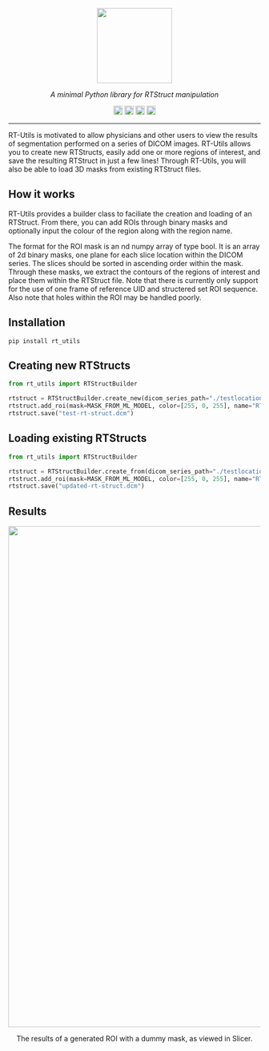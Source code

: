 <p align="center">
  <img src="https://raw.githubusercontent.com/qurit/rt-utils/main/src/logo.png" height="150"/>
</p>
<p align="center">
  <em>A minimal Python library for RTStruct manipulation</em>
</p>
<p align="center">
    <img src="https://github.com/qurit/rt-utils/workflows/Python%20application/badge.svg" height="18">
    <img src="https://img.shields.io/pypi/pyversions/rt-utils" alt="Python version" height="18">
    <a href="https://badge.fury.io/py/rt-utils"><img src="https://badge.fury.io/py/rt-utils.svg" alt="PyPI version" height="18"></a>  
    <img alt="PyPI - License" src="https://img.shields.io/pypi/l/rt-utils" height="18" />
</p>
 
---
 
RT-Utils is motivated to allow physicians and other users to view the results of segmentation performed on a series of DICOM images. RT-Utils allows you to create new RTStructs, easily add one or more regions of interest, and save the resulting RTStruct in just a few lines! Through RT-Utils, you will also be able to load 3D masks from existing RTStruct files.

## How it works
RT-Utils provides a builder class to faciliate the creation and loading of an RTStruct. From there, you can add ROIs through binary masks and optionally input the colour of the region along with the region name.

The format for the ROI mask is an nd numpy array of type bool. It is an array of 2d binary masks, one plane for each slice location within the DICOM series. The slices should be sorted in ascending order within the mask. Through these masks, we extract the contours of the regions of interest and place them within the RTStruct file. Note that there is currently only support for the use of one frame of reference UID and structered set ROI sequence. Also note that holes within the ROI may be handled poorly.

## Installation
```
pip install rt_utils
```

## Creating new RTStructs
```Python
from rt_utils import RTStructBuilder

rtstruct = RTStructBuilder.create_new(dicom_series_path="./testlocation")
rtstruct.add_roi(mask=MASK_FROM_ML_MODEL, color=[255, 0, 255], name="RT-Utils ROI!")
rtstruct.save("test-rt-struct.dcm")
```

## Loading existing RTStructs
```Python
from rt_utils import RTStructBuilder

rtstruct = RTStructBuilder.create_from(dicom_series_path="./testlocation", rt_struct_path="./testlocation/rt-struct.dcm")
rtstruct.add_roi(mask=MASK_FROM_ML_MODEL, color=[255, 0, 255], name="RT-Utils ROI!")
rtstruct.save("updated-rt-struct.dcm")
```

## Results
<p align="center">
  <img src="https://raw.githubusercontent.com/qurit/rt-utils/main/src/contour.png" width="1000"/>
</p>
<p align="center">
  The results of a generated ROI with a dummy mask, as viewed in Slicer.
</p>

